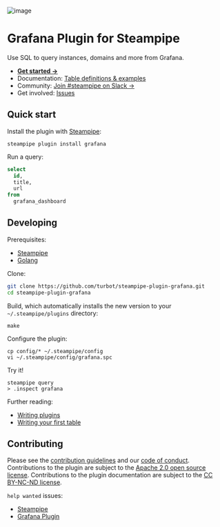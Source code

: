 ![image](https://hub.steampipe.io/images/plugins/turbot/grafana-social-graphic.png)

# Grafana Plugin for Steampipe

Use SQL to query instances, domains and more from Grafana.

- **[Get started →](https://hub.steampipe.io/plugins/turbot/grafana)**
- Documentation: [Table definitions & examples](https://hub.steampipe.io/plugins/turbot/grafana/tables)
- Community: [Join #steampipe on Slack →](https://turbot.com/community/join)
- Get involved: [Issues](https://github.com/turbot/steampipe-plugin-grafana/issues)

## Quick start

Install the plugin with [Steampipe](https://steampipe.io):

```shell
steampipe plugin install grafana
```

Run a query:

```sql
select
  id,
  title,
  url
from
  grafana_dashboard
```

## Developing

Prerequisites:

- [Steampipe](https://steampipe.io/downloads)
- [Golang](https://golang.org/doc/install)

Clone:

```sh
git clone https://github.com/turbot/steampipe-plugin-grafana.git
cd steampipe-plugin-grafana
```

Build, which automatically installs the new version to your `~/.steampipe/plugins` directory:

```
make
```

Configure the plugin:

```
cp config/* ~/.steampipe/config
vi ~/.steampipe/config/grafana.spc
```

Try it!

```
steampipe query
> .inspect grafana
```

Further reading:

- [Writing plugins](https://steampipe.io/docs/develop/writing-plugins)
- [Writing your first table](https://steampipe.io/docs/develop/writing-your-first-table)

## Contributing

Please see the [contribution guidelines](https://github.com/turbot/steampipe/blob/main/CONTRIBUTING.md) and our [code of conduct](https://github.com/turbot/steampipe/blob/main/CODE_OF_CONDUCT.md). Contributions to the plugin are subject to the [Apache 2.0 open source license](https://github.com/turbot/steampipe-plugin-grafana/blob/main/LICENSE). Contributions to the plugin documentation are subject to the [CC BY-NC-ND license](https://github.com/turbot/steampipe-plugin-grafana/blob/main/docs/LICENSE).

`help wanted` issues:

- [Steampipe](https://github.com/turbot/steampipe/labels/help%20wanted)
- [Grafana Plugin](https://github.com/turbot/steampipe-plugin-grafana/labels/help%20wanted)
